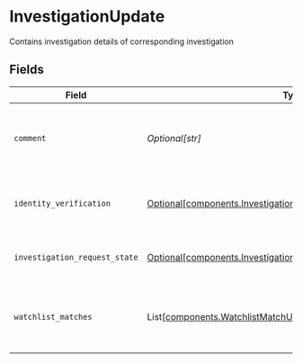 # InvestigationUpdate

Contains investigation details of corresponding investigation


## Fields

| Field                                                                                                                                        | Type                                                                                                                                         | Required                                                                                                                                     | Description                                                                                                                                  | Example                                                                                                                                      |
| -------------------------------------------------------------------------------------------------------------------------------------------- | -------------------------------------------------------------------------------------------------------------------------------------------- | -------------------------------------------------------------------------------------------------------------------------------------------- | -------------------------------------------------------------------------------------------------------------------------------------------- | -------------------------------------------------------------------------------------------------------------------------------------------- |
| `comment`                                                                                                                                    | *Optional[str]*                                                                                                                              | :heavy_minus_sign:                                                                                                                           | Comment relating to why the investigation state was updated                                                                                  | Updating Watchlist matches                                                                                                                   |
| `identity_verification`                                                                                                                      | [Optional[components.InvestigationUpdateIdentityVerification]](../../models/components/investigationupdateidentityverification.md)           | :heavy_minus_sign:                                                                                                                           | Indicates the current state of identity verification                                                                                         | PASSED                                                                                                                                       |
| `investigation_request_state`                                                                                                                | [Optional[components.InvestigationUpdateInvestigationRequestState]](../../models/components/investigationupdateinvestigationrequeststate.md) | :heavy_minus_sign:                                                                                                                           | Current state of investigation request                                                                                                       | OPEN                                                                                                                                         |
| `watchlist_matches`                                                                                                                          | List[[components.WatchlistMatchUpdate](../../models/components/watchlistmatchupdate.md)]                                                     | :heavy_minus_sign:                                                                                                                           | A list of watchlist entries matched against the investigation                                                                                |                                                                                                                                              |